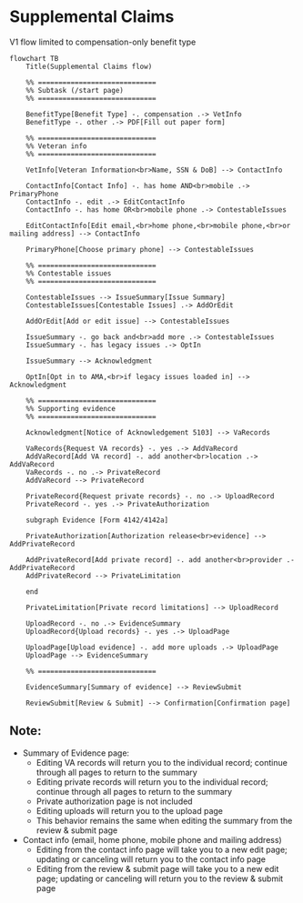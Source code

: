 # Supplemental Claims

V1 flow limited to compensation-only benefit type

```mermaid
flowchart TB
    Title(Supplemental Claims flow)

    %% =============================
    %% Subtask (/start page)
    %% =============================

    BenefitType[Benefit Type] -. compensation .-> VetInfo
    BenefitType -. other .-> PDF[Fill out paper form]

    %% =============================
    %% Veteran info
    %% =============================

    VetInfo[Veteran Information<br>Name, SSN & DoB] --> ContactInfo

    ContactInfo[Contact Info] -. has home AND<br>mobile .-> PrimaryPhone
    ContactInfo -. edit .-> EditContactInfo
    ContactInfo -. has home OR<br>mobile phone .-> ContestableIssues

    EditContactInfo[Edit email,<br>home phone,<br>mobile phone,<br>or mailing address] --> ContactInfo

    PrimaryPhone[Choose primary phone] --> ContestableIssues

    %% =============================
    %% Contestable issues
    %% =============================

    ContestableIssues --> IssueSummary[Issue Summary]
    ContestableIssues[Contestable Issues] .-> AddOrEdit

    AddOrEdit[Add or edit issue] --> ContestableIssues

    IssueSummary -. go back and<br>add more .-> ContestableIssues
    IssueSummary -. has legacy issues .-> OptIn

    IssueSummary --> Acknowledgment

    OptIn[Opt in to AMA,<br>if legacy issues loaded in] --> Acknowledgment

    %% =============================
    %% Supporting evidence
    %% =============================

    Acknowledgment[Notice of Acknowledgement 5103] --> VaRecords

    VaRecords{Request VA records} -. yes .-> AddVaRecord
    AddVaRecord[Add VA record] -. add another<br>location .-> AddVaRecord
    VaRecords -. no .-> PrivateRecord
    AddVaRecord --> PrivateRecord

    PrivateRecord{Request private records} -. no .-> UploadRecord
    PrivateRecord -. yes .-> PrivateAuthorization

    subgraph Evidence [Form 4142/4142a]

    PrivateAuthorization[Authorization release<br>evidence] --> AddPrivateRecord

    AddPrivateRecord[Add private record] -. add another<br>provider .- AddPrivateRecord
    AddPrivateRecord --> PrivateLimitation

    end

    PrivateLimitation[Private record limitations] --> UploadRecord

    UploadRecord -. no .-> EvidenceSummary
    UploadRecord{Upload records} -. yes .-> UploadPage

    UploadPage[Upload evidence] -. add more uploads .-> UploadPage
    UploadPage --> EvidenceSummary

    %% =============================

    EvidenceSummary[Summary of evidence] --> ReviewSubmit

    ReviewSubmit[Review & Submit] --> Confirmation[Confirmation page]
```

## Note:
- Summary of Evidence page:
  - Editing VA records will return you to the individual record; continue through all pages to return to the summary
  - Editing private records will return you to the individual record; continue through all pages to return to the summary
  - Private authorization page is not included
  - Editing uploads will return you to the upload page
  - This behavior remains the same when editing the summary from the review & submit page
- Contact info (email, home phone, mobile phone and mailing address)
  - Editing from the contact info page will take you to a new edit page; updating or canceling will return you to the contact info page
  - Editing from the review & submit page will take you to a new edit page; updating or canceling will return you to the review & submit page
